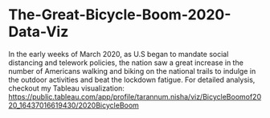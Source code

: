 # The-Great-Bicycle-Boom-2020-Data-Viz

In the early weeks of March 2020, as U.S began to mandate social distancing and telework policies, the nation saw a great increase in the number of Americans walking and biking on the national trails to indulge in the outdoor activities and beat the lockdown fatigue. For detailed analysis, checkout my Tableau visualization: https://public.tableau.com/app/profile/tarannum.nisha/viz/BicycleBoomof2020_16437016619430/2020BicycleBoom
